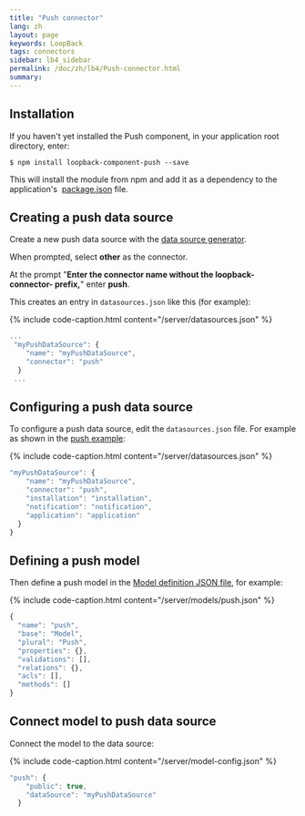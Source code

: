 ```yaml
---
title: "Push connector"
lang: zh
layout: page
keywords: LoopBack
tags: connectors
sidebar: lb4_sidebar
permalink: /doc/zh/lb4/Push-connector.html
summary:
---
```


## Installation

If you haven't yet installed the Push component, in your application root directory, enter:

```shell
$ npm install loopback-component-push --save
```

This will install the module from npm and add it as a dependency to the application's 
[package.json](package.json.html) file.

## Creating a push data source

Create a new push data source with the [data source generator](Data-source-generator.html).

When prompted, select **other** as the connector.  

At the prompt "**Enter the connector name without the loopback-connector- prefix,**" enter **push**.

This creates an entry in `datasources.json` like this (for example):

{% include code-caption.html content="/server/datasources.json" %}
```javascript
...
 "myPushDataSource": {
    "name": "myPushDataSource",
    "connector": "push"
  }
 ...
```

## Configuring a push data source

To configure a push data source, edit the `datasources.json` file.
For example as shown in the [push example](https:/github.com/strongloop/loopback-component-push/blob/master/example/server-2.0/):

{% include code-caption.html content="/server/datasources.json" %}
```javascript
"myPushDataSource": {
    "name": "myPushDataSource",
    "connector": "push",
    "installation": "installation",
    "notification": "notification",
    "application": "application"
  }
}
```

## Defining a push model

Then define a push model in the [Model definition JSON file](Model-definition-JSON-file.html), for example:

{% include code-caption.html content="/server/models/push.json" %}
```javascript
{
  "name": "push",
  "base": "Model",
  "plural": "Push",
  "properties": {},
  "validations": [],
  "relations": {},
  "acls": [],
  "methods": []
}
```

## Connect model to push data source

Connect the model to the data source:

{% include code-caption.html content="/server/model-config.json" %}
```javascript
"push": {
    "public": true,
    "dataSource": "myPushDataSource"
  }
```
